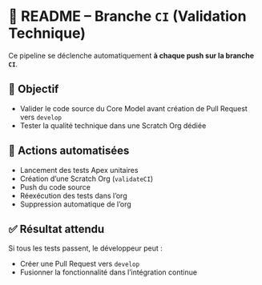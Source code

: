 # 📘 README – Branche `CI` (Validation Technique)

Ce pipeline se déclenche automatiquement **à chaque push sur la branche `CI`**.

## 🎯 Objectif
- Valider le code source du Core Model avant création de Pull Request vers `develop`
- Tester la qualité technique dans une Scratch Org dédiée

## 🔧 Actions automatisées
- Lancement des tests Apex unitaires
- Création d’une Scratch Org (`validateCI`)
- Push du code source
- Réexécution des tests dans l’org
- Suppression automatique de l’org

## ✅ Résultat attendu
Si tous les tests passent, le développeur peut :
- Créer une Pull Request vers `develop`
- Fusionner la fonctionnalité dans l’intégration continue